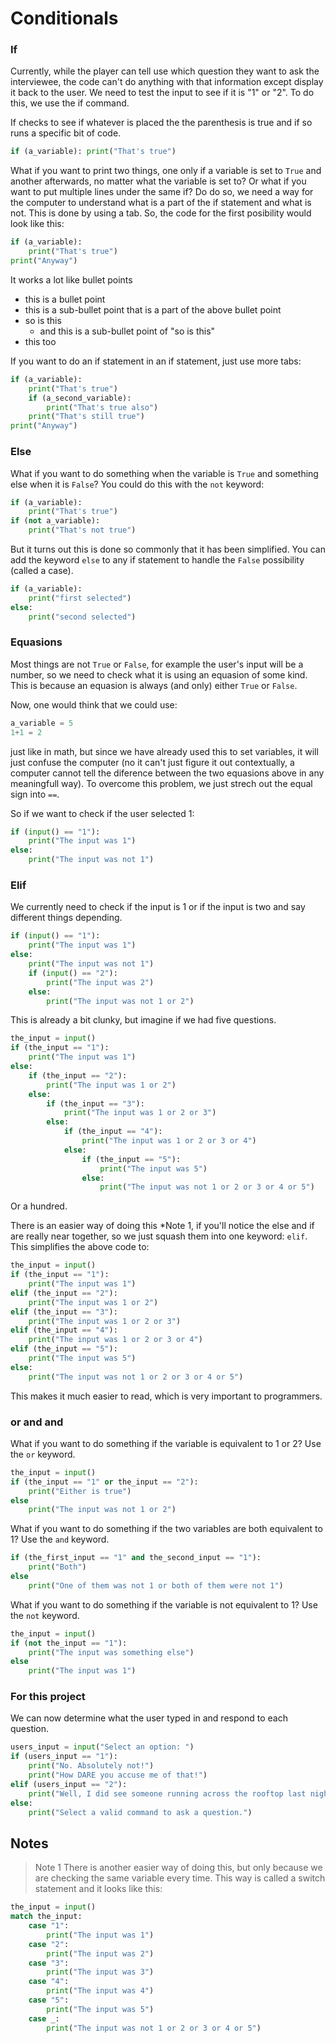 # Conditionals

### If
Currently, while the player can tell use which question they want to ask the interviewee, the code can't do anything with that information except display it back to the user. We need to test the input to see if it is "1" or "2". To do this, we use the if command.

If checks to see if whatever is placed the the parenthesis is true and if so runs a specific bit of code.

```python
if (a_variable): print("That's true")
```

What if you want to print two things, one only if a variable is set to `True` and another afterwards, no matter what the variable is set to? Or what if you want to put multiple lines under the same if? Do do so, we need a way for the computer to understand what is a part of the if statement and what is not. This is done by using a tab. So, the code for the first posibility would look like this:

```python
if (a_variable):
    print("That's true")
print("Anyway")
```

It works a lot like bullet points
 - this is a bullet point
  - this is a sub-bullet point that is a part of the above bullet point
  - so is this
    - and this is a sub-bullet point of "so is this"
  - this too

If you want to do an if statement in an if statement, just use more tabs:

```python
if (a_variable):
    print("That's true")
    if (a_second_variable):
        print("That's true also")
    print("That's still true")
print("Anyway")
```

### Else
What if you want to do something when the variable is `True` and something else when it is `False`? You could do this with the `not` keyword:

```python
if (a_variable):
    print("That's true")
if (not a_variable):
    print("That's not true")
```

But it turns out this is done so commonly that it has been simplified. You can add the keyword `else` to any if statement to handle the `False` possibility (called a case).

```python
if (a_variable):
    print("first selected")
else:
    print("second selected")
```

### Equasions

Most things are not `True` or `False`, for example the user's input will be a number, so we need to check what it is using an equasion of some kind. This is because an equasion is always (and only) either `True` or `False`.

Now, one would think that we could use:

```python
a_variable = 5
1+1 = 2
```

just like in math, but since we have already used this to set variables, it will just confuse the computer (no it can't just figure it out contextually, a computer cannot tell the diference between the two equasions above in any meaningfull way). To overcome this problem, we just strech out the equal sign into `==`.

So if we want to check if the user selected 1:

```python
if (input() == "1"):
    print("The input was 1")
else:
    print("The input was not 1")
```

### Elif

We currently need to check if the input is 1 or if the input is two and say different things depending.

```python
if (input() == "1"):
    print("The input was 1")
else:
    print("The input was not 1")
    if (input() == "2"):
        print("The input was 2")
    else:
        print("The input was not 1 or 2")
```

This is already a bit clunky, but imagine if we had five questions.

```python
the_input = input()
if (the_input == "1"):
    print("The input was 1")
else:
    if (the_input == "2"):
        print("The input was 1 or 2")
    else:
        if (the_input == "3"):
            print("The input was 1 or 2 or 3")
        else:
            if (the_input == "4"):
                print("The input was 1 or 2 or 3 or 4")
            else:
                if (the_input == "5"):
                    print("The input was 5")
                else:
                    print("The input was not 1 or 2 or 3 or 4 or 5")
```

Or a hundred.

There is an easier way of doing this *Note 1, if you'll notice the else and if are really near together, so we just squash them into one keyword: `elif`. This simplifies the above code to:

```python
the_input = input()
if (the_input == "1"):
    print("The input was 1")
elif (the_input == "2"):
    print("The input was 1 or 2")
elif (the_input == "3"):
    print("The input was 1 or 2 or 3")
elif (the_input == "4"):
    print("The input was 1 or 2 or 3 or 4")
elif (the_input == "5"):
    print("The input was 5")
else:
    print("The input was not 1 or 2 or 3 or 4 or 5")
```

This makes it much easier to read, which is very important to programmers.

### or and and

What if you want to do something if the variable is equivalent to 1 or 2? Use the `or` keyword.

```python
the_input = input()
if (the_input == "1" or the_input == "2"):
    print("Either is true")
else
    print("The input was not 1 or 2")
```

What if you want to do something if the two variables are both equivalent to 1? Use the `and` keyword.

```python
if (the_first_input == "1" and the_second_input == "1"):
    print("Both")
else
    print("One of them was not 1 or both of them were not 1")
```

What if you want to do something if the variable is not equivalent to 1? Use the `not` keyword.

```python
the_input = input()
if (not the_input == "1"):
    print("The input was something else")
else
    print("The input was 1")
```

### For this project

We can now determine what the user typed in and respond to each question.

```Python
users_input = input("Select an option: ")
if (users_input == "1"):
    print("No. Absolutely not!")
    print("How DARE you accuse me of that!")
elif (users_input == "2"):
    print("Well, I did see someone running across the rooftop last night at midnight.")
else:
    print("Select a valid command to ask a question.")
```








## Notes
> Note 1
There is another easier way of doing this, but only because we are checking the same variable every time. This way is called a switch statement and it looks like this:

```python
the_input = input()
match the_input:
    case "1":
        print("The input was 1")
    case "2":
        print("The input was 2")
    case "3":
        print("The input was 3")
    case "4":
        print("The input was 4")
    case "5":
        print("The input was 5")
    case _:
        print("The input was not 1 or 2 or 3 or 4 or 5")
```
